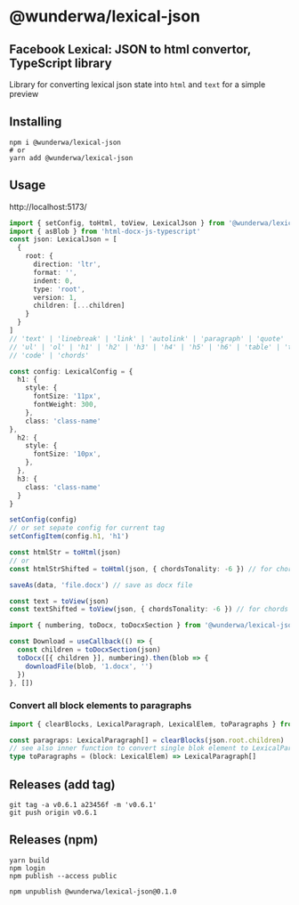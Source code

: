 # @wunderwa/lexical-json
## Facebook Lexical: JSON to html convertor, TypeScript library

Library for converting lexical json state into `html` and `text` for a simple preview


## Installing

```shell
npm i @wunderwa/lexical-json
# or
yarn add @wunderwa/lexical-json
```

## Usage

http://localhost:5173/

```ts
import { setConfig, toHtml, toView, LexicalJson } from '@wunderwa/lexical-json'
import { asBlob } from 'html-docx-js-typescript'
const json: LexicalJson = [
  {
    root: {
      direction: 'ltr',
      format: '',
      indent: 0,
      type: 'root',
      version: 1,
      children: [...children]
    }
  }
]
// 'text' | 'linebreak' | 'link' | 'autolink' | 'paragraph' | 'quote' | 'heading' | 'listitem' | 'list' | 
// 'ul' | 'ol' | 'h1' | 'h2' | 'h3' | 'h4' | 'h5' | 'h6' | 'table' | 'tablecell' |
// 'code' | 'chords' 

const config: LexicalConfig = {
  h1: {
    style: {
      fontSize: '11px',
      fontWeight: 300,
    },
    class: 'class-name'
},
  h2: {
    style: {
      fontSize: '10px',
    },
  },
  h3: {
    class: 'class-name'
  }
}

setConfig(config)
// or set sepate config for current tag
setConfigItem(config.h1, 'h1')

const htmlStr = toHtml(json)
// or
const htmlStrShifted = toHtml(json, { chordsTonality: -6 }) // for chords plugin

saveAs(data, 'file.docx') // save as docx file

const text = toView(json)
const textShifted = toView(json, { chordsTonality: -6 }) // for chords plugin
```

```ts
import { numbering, toDocx, toDocxSection } from '@wunderwa/lexical-json'

const Download = useCallback(() => {
  const children = toDocxSection(json)
  toDocx([{ children }], numbering).then(blob => {
    downloadFile(blob, '1.docx', '')
  })
}, [])

```

### Convert all block elements to paragraphs

```ts
import { clearBlocks, LexicalParagraph, LexicalElem, toParagraphs } from '@wunderwa/lexical-json'

const paragraps: LexicalParagraph[] = clearBlocks(json.root.children)
// see also inner function to convert single blok element to LexicalParagraph array
type toParagraphs = (block: LexicalElem) => LexicalParagraph[]
```

## Releases (add tag)
```shell
git tag -a v0.6.1 a23456f -m 'v0.6.1'
git push origin v0.6.1
```
## Releases (npm)
```shell
yarn build
npm login
npm publish --access public

npm unpublish @wunderwa/lexical-json@0.1.0
```
